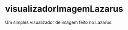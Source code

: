 visualizadorImagemLazarus
=========================

Um simples visualizador de imagem feito no Lazarus
